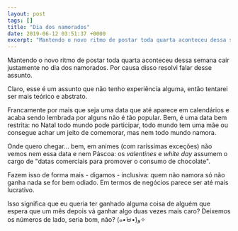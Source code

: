 ```yaml
---
layout: post
tags: []
title: "Dia dos namorados"
date: 2019-06-12 03:51:37 +0000
excerpt: "Mantendo o novo ritmo de postar toda quarta aconteceu dessa semana cair justamente no dia dos namorados. Por causa disso resolvi falar..."
---
```


Mantendo o novo ritmo de postar toda quarta aconteceu dessa semana cair justamente no dia dos namorados. Por causa disso resolvi falar desse assunto.

Claro, esse é um assunto que não tenho experiência alguma, então tentarei ser mais teórico e abstrato.

Francamente por mais que seja uma data que até aparece em calendários e acaba sendo lembrada por alguns não é tão popular. Bem, é uma data bem restrita: no Natal todo mundo pode participar, todo mundo tem uma mãe ou consegue achar um jeito de comemorar, mas nem todo mundo namora.

Onde quero chegar... bem, em animes (com raríssimas exceções) não vemos nem essa data e nem Páscoa: os *valentines* e *white day* assumem o cargo de "datas comerciais para promover o consumo de chocolate".

Fazem isso de forma mais - digamos - inclusiva: quem não namora só não ganha nada se for bem odiado. Em termos de negócios parece ser até mais lucrativo.

Isso significa que eu queria ter ganhado alguma coisa de alguém que espera que um mês depois vá ganhar algo duas vezes mais caro? Deixemos os números de lado, seria bom, não? (๑•̀ㅂ•́)و✧